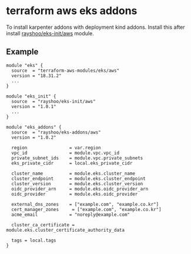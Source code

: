 # terraform aws eks addons
To install karpenter addons with deployment kind addons. Install this after install [rayshoo/eks-init/aws](https://github.com/rayshoo/terraform-aws-eks-init) module.

## Example
```hcl
module "eks" {
  source  = "terraform-aws-modules/eks/aws"
  version = "18.31.2"
  ...
}

module "eks_init" {
  source  = "rayshoo/eks-init/aws"
  version = "1.0.1"
  ...
}

module "eks_addons" {
  source  = "rayshoo/eks-addons/aws"
  version = "1.0.2"

  region                = var.region
  vpc_id                = module.vpc.vpc_id
  private_subnet_ids    = module.vpc.private_subnets
  eks_private_cidr      = local.eks_private_cidr

  cluster_name          = module.eks.cluster_name
  cluster_endpoint      = module.eks.cluster_endpoint
  cluster_version       = module.eks.cluster_version
  oidc_provider_arn     = module.eks.oidc_provider_arn
  oidc_provider         = module.eks.oidc_provider

  external_dns_zones    = ["example.com", "example.co.kr"]
  cert_manager_zones     = ["example.com", "example.co.kr"]
  acme_email            = "noreply@example.com"

  cluster_ca_certificate = module.eks.cluster_certificate_authority_data

  tags = local.tags
}
```
